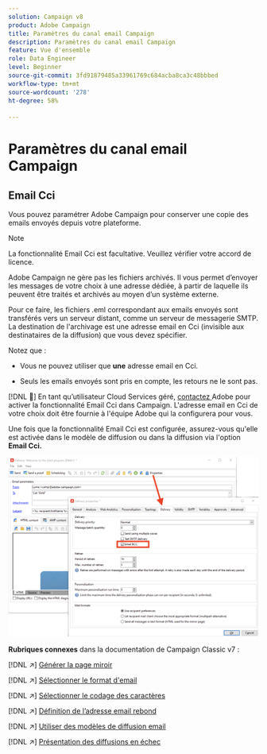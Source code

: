 ```yaml
---
solution: Campaign v8
product: Adobe Campaign
title: Paramètres du canal email Campaign
description: Paramètres du canal email Campaign
feature: Vue d'ensemble
role: Data Engineer
level: Beginner
source-git-commit: 3fd91879485a33961769c684acba8ca3c48bbbed
workflow-type: tm+mt
source-wordcount: '278'
ht-degree: 58%

---
```


# Paramètres du canal email Campaign

## Email Cci

Vous pouvez paramétrer Adobe Campaign pour conserver une copie des emails envoyés depuis votre plateforme.

>[!NOTE]
>La fonctionnalité Email Cci est facultative. Veuillez vérifier votre accord de licence.

Adobe Campaign ne gère pas les fichiers archivés. Il vous permet d’envoyer les messages de votre choix à une adresse dédiée, à partir de laquelle ils peuvent être traités et archivés au moyen d’un système externe.

Pour ce faire, les fichiers .eml correspondant aux emails envoyés sont transférés vers un serveur distant, comme un serveur de messagerie SMTP. La destination de l&#39;archivage est une adresse email en Cci (invisible aux destinataires de la diffusion) que vous devez spécifier.

Notez que :

* Vous ne pouvez utiliser que **une** adresse email en Cci.

* Seuls les emails envoyés sont pris en compte, les retours ne le sont pas.

[!DNL :speech_balloon:] En tant qu’utilisateur Cloud Services géré,  [contactez ](../start/campaign-faq.md#support) Adobe pour activer la fonctionnalité Email Cci dans Campaign. L&#39;adresse email en Cci de votre choix doit être fournie à l&#39;équipe Adobe qui la configurera pour vous.

Une fois que la fonctionnalité Email Cci est configurée, assurez-vous qu&#39;elle est activée dans le modèle de diffusion ou dans la diffusion via l&#39;option **Email Cci.**

![](assets/email-bcc.png)


**Rubriques connexes** dans la documentation de Campaign Classic v7 :


[!DNL :arrow_upper_right:] [Générer la page miroir](https://experienceleague.adobe.com/docs/campaign-classic/using/sending-messages/sending-emails/sending-an-email/email-parameters.html#generating-mirror-page)

[!DNL :arrow_upper_right:] [Sélectionner le format d&#39;email](https://experienceleague.adobe.com/docs/campaign-classic/using/sending-messages/sending-emails/sending-an-email/email-parameters.html#selecting-message-formats)

[!DNL :arrow_upper_right:] [Sélectionner le codage des caractères](https://experienceleague.adobe.com/docs/campaign-classic/using/sending-messages/sending-emails/sending-an-email/email-parameters.html#character-encoding)

[!DNL :arrow_upper_right:] [Définition de l’adresse email rebond](https://experienceleague.adobe.com/docs/campaign-classic/using/sending-messages/sending-emails/sending-an-email/email-parameters.html#managing-bounce-emails)

[!DNL :arrow_upper_right:] [Utiliser des modèles de diffusion email](https://experienceleague.adobe.com/docs/campaign-classic/using/sending-messages/using-delivery-templates/about-templates.html)

[!DNL :arrow_upper_right:] [Présentation des diffusions en échec](https://experienceleague.adobe.com/docs/campaign-classic/using/sending-messages/monitoring-deliveries/understanding-delivery-failures.html)
